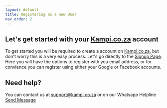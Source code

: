 ```yaml
---
layout: default
title: Registering as a new User
nav_order: 2
---
```


## Let's get started with your [Kampi.co.za](https://kampi.co.za) account
To get started you will be required to create a account on [Kampi.co.za](https://kampi.co.za), but don't worry this is a very easy process. Let's go directly to the [Signup Page](https://www.kampi.co.za/register). Here you will have the options to register with you email address, or for convience you can register using either your Google or Facebook accounts.

## Need help?
You can contact us at [support@kampi.co.za](mailto:support@kampi.co.za) or on our Whatsapp Helpline <a href="https://api.whatsapp.com/send?phone=27634132516">Send Message</a>